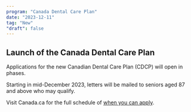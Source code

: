 ```yaml
---
program: "Canada Dental Care Plan"
date: "2023-12-11"
tag: "New"
"draft": false
---
```


## Launch of the Canada Dental Care Plan

Applications for the new Canadian Dental Care Plan (CDCP) will open in phases.

Starting in mid-December 2023, letters will be mailed to seniors aged 87 and above who may qualify. 

Visit Canada.ca for the full schedule of [when you can apply](https://www.canada.ca/en/services/benefits/dental/dental-care-plan/apply.html#when).